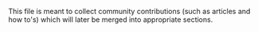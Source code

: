 This file is meant to collect community contributions (such as articles and how to's) which will later be merged into appropriate sections.

<!--
Here is an example of how such a community contribution could look like:

## Topic of this section (e.g. "## Setting up ORY Kratos with Traefik")

text

### Some subsection

text

#### Some subsubsection

text
-->
